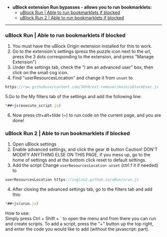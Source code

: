   * **uBlock extension Run bypasses - allows you to run bookmarklets:**
     - [uBlock Run | Able to run bookmarklets if blocked](#ublock-run--able-to-run-bookmarklets-if-blocked)
     - [uBlock Run 2 | Able to run bookmarklets if blocked](#ublock-run-2--able-to-run-bookmarklets-if-blocked)
  ---
  ### uBlock Run | Able to run bookmarklets if blocked
1. You must have the uBlock Origin extension installed for this to work.
2. Go to the extension's settings (press the puzzle icon next to the url, press the 3 dots corresponding to the extension, and press "Manage Extension")
3. Under the settings tab, check the "I am an advanced user" box, then click on the small cog icon.
4. Find "userResourcesLocation" and change it from `unset` to
```js
https://raw.githubusercontent.com/3kh0/ext-remover/main/ublockExec.js
```
5.Go to the My filters tab of the settings and add the following line:
```js
*##+js(execute_script.js)
```
6. Now press ctr+alt+tilde (~) to run code on the current page, and you are done!

### uBlock Run 2 | Able to run bookmarklets if blocked
1. Open uBlock settings
2. Enable advanced settings, and click the gear ⚙️ button
Caution! DON'T MODIFY ANYTHING ELSE ON THIS PAGE, if you mess up, go to the home of settings and at the bottom click reset to default settings.
3. Add the script
Change `userResourcesLocation unset` (ctrl f it if needed)
to
```js
userResourcesLocation https://inglan2.github.io/uRun/urun.js
```
4. After closing the advanced settings tab, go to the filters tab and add this:
```js
*##+js(urun.js)
```
How to use: <br>
Simply press Ctrl + Shift + ` to open the menu and from there you can run and create scripts. To add a script, press the "+" button up the top right, and enter the code you would like to add (without the javascript: part).
